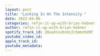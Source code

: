 ```yaml
---
layout: post
title: "Locking In On The Intensity "
date: 2022-04-06
categories: refin-it-up-with-brian-hebner
author: refin-it-up-with-brian-hebner
spotify_track_id: 2QuaXnixbsOcZcSmmzHzNY
youtube_video_id: 
apple_track_id: 
youtube_metadata: 
---
```

